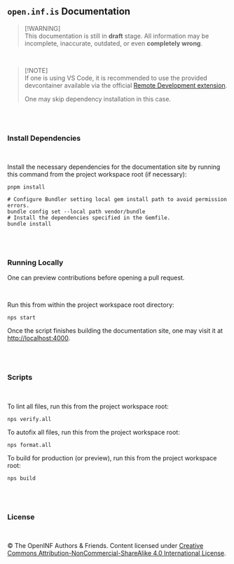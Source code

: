 ## `open.inf.is` Documentation

> [!WARNING]\
> This documentation is still in **draft** stage. All information may be
> incomplete, inaccurate, outdated, or even **completely wrong**.

<br />

> [!NOTE]\
> If one is using VS Code, it is recommended to use the provided devcontainer
> available via the official [Remote Development extension][].
>
> One may skip dependency installation in this case.

<br /><br />

### Install Dependencies

<br />

Install the necessary dependencies for the documentation site by running this
command from the project workspace root (if necessary):

```console
pnpm install
```

```console
# Configure Bundler setting local gem install path to avoid permission errors.
bundle config set --local path vendor/bundle
# Install the dependencies specified in the Gemfile.
bundle install
```

<br /><br />

### Running Locally

One can preview contributions before opening a pull request.

<br />

Run this from within the project workspace root directory:

```console
nps start
```

Once the script finishes building the documentation site, one may visit it at
<http://localhost:4000>.

<br /><br />

### Scripts

<br />

To lint all files, run this from the project workspace root:

```console
nps verify.all
```

To autofix all files, run this from the project workspace root:

```console
nps format.all
```

To build for production (or preview), run this from the project workspace root:

```console
nps build
```

<br /><br />

### License

<br />

&copy; The OpenINF Authors &amp; Friends. Content licensed under [Creative
Commons Attribution-NonCommercial-ShareAlike 4.0 International License][].

<!-- prettier-ignore-start -->
<!-- LINK DEFINITION LABELS - START -->

[Creative Commons Attribution-NonCommercial-ShareAlike 4.0 International License]: https://creativecommons.org/licenses/by-nc-sa/4.0/
[Remote Development extension]: https://marketplace.visualstudio.com/items?itemName=ms-vscode-remote.vscode-remote-extensionpack

<!-- LINK DEFINITION LABELS - END -->
<!-- prettier-ignore-end -->
